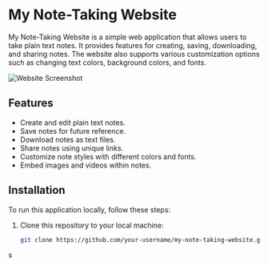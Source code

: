 # My Note-Taking Website

My Note-Taking Website is a simple web application that allows users to take plain text notes. It provides features for creating, saving, downloading, and sharing notes. The website also supports various customization options such as changing text colors, background colors, and fonts.

![Website Screenshot](screenshot.png)

## Features

- Create and edit plain text notes.
- Save notes for future reference.
- Download notes as text files.
- Share notes using unique links.
- Customize note styles with different colors and fonts.
- Embed images and videos within notes.

## Installation

To run this application locally, follow these steps:

1. Clone this repository to your local machine:

   ```bash
   git clone https://github.com/your-username/my-note-taking-website.git
s